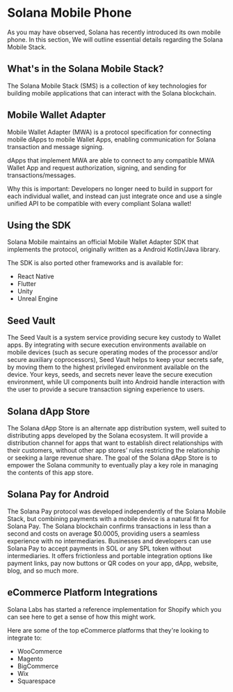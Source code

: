 # Solana Mobile Phone

As you may have observed, Solana has recently introduced its own mobile phone. In this section, We will outline essential details regarding the Solana Mobile Stack.

## What's in the Solana Mobile Stack?
The Solana Mobile Stack (SMS) is a collection of key technologies for building mobile applications that can interact with the Solana blockchain.

## Mobile Wallet Adapter​
Mobile Wallet Adapter (MWA) is a protocol specification for connecting mobile dApps to mobile Wallet Apps, enabling communication for Solana transaction and message signing.

dApps that implement MWA are able to connect to any compatible MWA Wallet App and request authorization, signing, and sending for transactions/messages.

Why this is important: Developers no longer need to build in support for each individual wallet, and instead can just integrate once and use a single unified API to be compatible with every compliant Solana wallet!

## Using the SDK
Solana Mobile maintains an official Mobile Wallet Adapter SDK that implements the protocol, originally written as a Android Kotlin/Java library.

The SDK is also ported other frameworks and is available for:

- React Native
- Flutter
- Unity
- Unreal Engine

## Seed Vault
The Seed Vault is a system service providing secure key custody to Wallet apps. By integrating with secure execution environments available on mobile devices (such as secure operating modes of the processor and/or secure auxiliary coprocessors), Seed Vault helps to keep your secrets safe, by moving them to the highest privileged environment available on the device. Your keys, seeds, and secrets never leave the secure execution environment, while UI components built into Android handle interaction with the user to provide a secure transaction signing experience to users.

## Solana dApp Store
The Solana dApp Store is an alternate app distribution system, well suited to distributing apps developed by the Solana ecosystem.
It will provide a distribution channel for apps that want to establish direct relationships with their customers, without other app stores’ rules restricting the relationship or seeking a large revenue share. The goal of the Solana dApp Store is to empower the Solana community to eventually play a key role in managing the contents of this app store.

## Solana Pay for Android
The Solana Pay protocol was developed independently of the Solana Mobile Stack, but combining payments with a mobile device is a natural fit for Solana Pay.
The Solana blockchain confirms transactions in less than a second and costs on average $0.0005, providing users a seamless experience with no intermediaries.
Businesses and developers can use Solana Pay to accept payments in SOL or any SPL token without intermediaries. It offers frictionless and portable integration options like payment links, pay now buttons or QR codes on your app, dApp, website, blog, and so much more.

## eCommerce Platform Integrations
Solana Labs has started a reference implementation for Shopify which you can see here to get a sense of how this might work.

Here are some of the top eCommerce platforms that they're looking to integrate to:

- WooCommerce
- Magento
- BigCommerce
- Wix
- Squarespace
